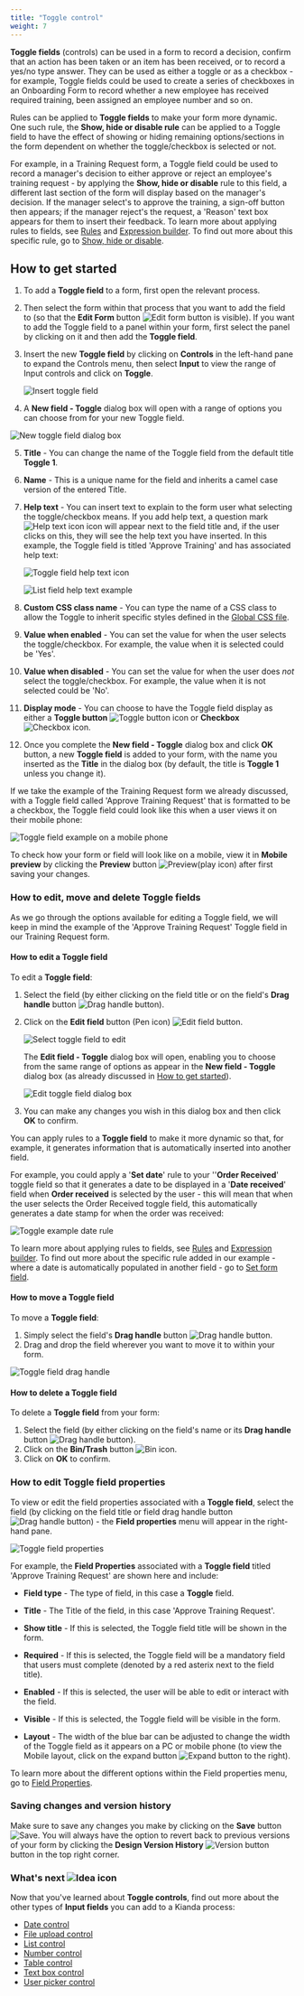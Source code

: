 ```yaml
---
title: "Toggle control"
weight: 7
---
```


**Toggle fields** (controls) can be used in a form to record a decision, confirm that an action has been taken or an item has been received, or to record a yes/no type answer. They can be used as either a toggle or as a checkbox - for example, Toggle fields could be used to create a series of checkboxes in an Onboarding Form to record whether a new employee has received required training, been assigned an employee number and so on. 

Rules can be applied to **Toggle fields** to make your form more dynamic. One such rule, the **Show, hide or disable rule** can be applied to a Toggle field to have the effect of showing or hiding remaining options/sections in the form dependent on whether the toggle/checkbox is selected or not. 

For example, in a Training Request form, a Toggle field could be used to record a manager's decision to either approve or reject an employee's training request - by applying the **Show, hide or disable** rule to this field, a different last section of the form will display based on the manager's decision. If the manager select's to approve the training, a sign-off button then appears; if the manager reject's the request, a 'Reason' text box appears for them to insert their feedback. To learn more about applying rules to fields, see [Rules](/platform/rules/) and [Expression builder](/platform/rules/general/expression-builder). To find out more about this specific rule, go to [Show, hide or disable](/platform/rules/workflow/hide-or-disable).



## How to get started

1. To add a **Toggle field** to a form, first open the relevant process. 

2. Then select the form within that process that you want to add the field to (so that the **Edit Form** button ![Edit form button](/images/penicon.png) is visible). If you want to add the Toggle field to a panel within your form, first select the panel by clicking on it and then add the **Toggle field**.

3. Insert the new **Toggle field** by clicking on **Controls** in the left-hand pane to expand the Controls menu, then select **Input** to view the range of Input controls and click on **Toggle**. 

   ![Insert toggle field](/images/toggle-insert.jpg)

4. A **New field - Toggle** dialog box will open with a range of options you can choose from for your new Toggle field.

  

  ![New toggle field dialog box](/images/toggle-dialog2.jpg)

  

5. **Title** - You can change the name of the Toggle field from the default title **Toggle 1**. 

6. **Name** - This is a unique name for the field and inherits a camel case version of the entered Title.

7. **Help text** - You can insert text to explain to the form user what selecting the toggle/checkbox means. If you add help text, a question mark ![Help text icon](/images/help-icon.jpg) icon will appear next to the field title and, if the user clicks on this, they will see the help text you have inserted. In this example, the Toggle field is titled 'Approve Training' and has associated help text:

   ![Toggle field help text icon](/images/toggle-approve-training.jpg)

   ![List field help text example](/images/toggle-helptext-example.jpg)

8. **Custom CSS class name** - You can type the name of a CSS class to allow the Toggle to inherit specific styles defined in the [Global CSS file](/low-code/global-css/).

9. **Value when enabled** - You can set the value for when the user selects the toggle/checkbox. For example, the value when it is selected could be 'Yes'.

10. **Value when disabled** - You can set the value for when the user does *not* select the toggle/checkbox. For example, the value when it is not selected could be 'No'.

11. **Display mode** - You can choose to have the Toggle field display as either a **Toggle button** ![Toggle button icon](/images/toggle-icon.jpg) or **Checkbox** ![Checkbox icon](/images/toggle-checkbox-icon.jpg).

12. Once you complete the **New field - Toggle** dialog box and click **OK** button, a new **Toggle field** is added to your form, with the name you inserted as the **Title** in the dialog box (by default, the title is **Toggle 1** unless you change it).


If we take the example of the Training Request form we already discussed, with a Toggle field called 'Approve Training Request' that is formatted to be a checkbox, the Toggle field could look like this when a user views it on their mobile phone:

![Toggle field example on a mobile phone](/images/toggle-example-mobile.jpg)

To check how your form or field will look like on a mobile, view it in **Mobile preview** by clicking the **Preview** button ![Preview](/images/preview.png)(play icon) after first saving your changes.



### How to edit, move and delete Toggle fields

As we go through the options available for editing a Toggle field, we will keep in mind the example of the 'Approve Training Request' Toggle field in our Training Request form. 

#### How to edit a Toggle field

To edit a **Toggle field**:

1. Select the field (by either clicking on the field title or on the field's **Drag handle** button ![Drag handle button](/images/draghandlewhite-frame.png)).

2. Click on the **Edit field** button (Pen icon) ![Edit field button](/images/penicon.png).

   ![Select toggle field to edit](/images/toggle-edit.jpg)

   The **Edit field - Toggle** dialog box will open, enabling you to choose from the same range of options as appear in the **New field - Toggle** dialog box (as already discussed in [How to get started](/platform/controls/input/toggle#how-to-get-started)).

   ![Edit toggle field dialog box](/images/toggle-example-dialog2.jpg)

3. You can make any changes you wish in this dialog box and then click **OK** to confirm. 

You can apply rules to a **Toggle field** to make it more dynamic so that, for example, it generates information that is automatically inserted into another field. 

For example, you could apply a '**Set date**' rule to your ''**Order Received**' toggle field so that it generates a date to be displayed in a '**Date received**' field when **Order received** is selected by the user - this will mean that when the user selects the Order Received toggle field, this automatically generates a date stamp for when the order was received:

![Toggle example date rule](/images/toggle-rule-date.jpg)

To learn more about applying rules to fields, see [Rules](/platform/rules/) and [Expression builder](/platform/rules/general/expression-builder). To find out more about the specific rule added in our example - where a date is automatically populated in another field - go to [Set form field](/platform/rules/data/set-form-field).

#### How to move a Toggle field

To move a **Toggle field**:

1. Simply select the field's **Drag handle** button ![Drag handle button](/images/draghandlewhite-frame.png).
2. Drag and drop the field wherever you want to move it to within your form.

![Toggle field drag handle](/images/toggle-move.jpg)

#### How to delete a Toggle field

To delete a **Toggle field** from your form:

1. Select the field (by either clicking on the field's name or its **Drag handle** button ![Drag handle button](/images/draghandlewhite-frame.png)).
2. Click on the **Bin/Trash** button ![Bin icon](/images/binicon.png). 
3. Click on **OK** to confirm.


### How to edit Toggle field properties

To view or edit the field properties associated with a **Toggle field**, select the field (by clicking on the field title or field drag handle button ![Drag handle button](/images/draghandlewhite-frame.png)) - the **Field properties** menu will appear in the right-hand pane.

![Toggle field properties](/images/toggle-field-properties.jpg)

For example, the **Field Properties** associated with a **Toggle field** titled 'Approve Training Request' are shown here and include:

- **Field type** - The type of field, in this case a **Toggle** field.

- **Title** - The Title of the field, in this case 'Approve Training Request'.

- **Show title** - If this is selected, the Toggle field title will be shown in the form.

- **Required** - If this is selected, the Toggle field will be a mandatory field that users must complete (denoted by a red asterix next to the field title).

- **Enabled** - If this is selected, the user will be able to edit or interact with the field.

- **Visible** - If this is selected, the Toggle field will be visible in the form.

- **Layout** - The width of the blue bar can be adjusted to change the width of the Toggle field as it appears on a PC or mobile phone (to view the Mobile layout, click on the expand button ![Expand button](/images/expand-icon.jpg) to the right).

To learn more about the different options within the Field properties menu, go to [Field Properties](/platform/controls/properties#field-properties).



### Saving changes and version history ###

Make sure to save any changes you make by clicking on the **Save** button ![Save](/images/saveprocess.png). You will always have the option to revert back to previous versions of your form by clicking the **Design Version History** ![Version button](/images/version8.png) button in the top right corner.



### What's next  ![Idea icon](/images/18.png) ###

Now that you've learned about **Toggle controls**, find out more about the other types of **Input fields** you can add to a Kianda process:

- [Date control](/platform/controls/input/date/)
- [File upload control](/platform/controls/input/file-upload/)
- [List control](/platform/controls/input/list/)
- [Number control](/platform/controls/input/number/)
- [Table control](/platform/controls/input/table/)
- [Text box control](/platform/controls/input/textbox/)
- [User picker control](/platform/controls/input/user-picker/)
